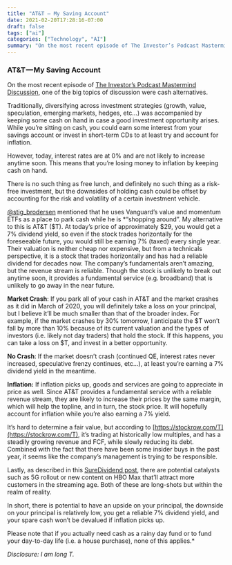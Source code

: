 ```yaml
---
title: "AT&T — My Saving Account"
date: 2021-02-20T17:28:16-07:00
draft: false
tags: ["ai"]
categories: ["Technology", "AI"]
summary: "On the most recent episode of The Investor’s Podcast Mastermind Discussion, one of the big topics of discussion were cash alternatives."
---
```


### AT&T — My Saving Account

On the most recent episode of [The Investor’s Podcast Mastermind Discussion](https://www.theinvestorspodcast.com/episodes/mastermind-q1-2021/), one of the big topics of discussion were cash alternatives.

Traditionally, diversifying across investment strategies (growth, value, speculation, emerging markets, hedges, etc…) was accompanied by keeping some cash on hand in case a good investment opportunity arises. While you’re sitting on cash, you could earn some interest from your savings account or invest in short-term CDs to at least try and account for inflation.

However, today, interest rates are at 0% and are not likely to increase anytime soon. This means that you’re losing money to inflation by keeping cash on hand.

There is no such thing as free lunch, and definitely no such thing as a risk-free investment, but the downsides of holding cash could be offset by accounting for the risk and volatility of a certain investment vehicle.

[@stig_brodersen](http://twitter.com/stig_brodersen) mentioned that he uses Vanguard’s value and momentum ETFs as a place to park cash while he is *“shopping around”. My alternative to this is AT&T ($T). At today’s price of approximately $29, you would get a 7% dividend yield, so even if the stock trades horizontally for the foreseeable future, you would still be earning 7% (taxed) every single year. Their valuation is neither cheap nor expensive, but from a technicals perspective, it is a stock that trades horizontally and has had a reliable dividend for decades now. The company’s fundamentals aren’t amazing, but the revenue stream is reliable. Though the stock is unlikely to break out anytime soon, it provides a fundamental service (e.g. broadband) that is unlikely to go away in the near future.

**Market Crash**: If you park all of your cash in AT&T and the market crashes as it did in March of 2020, you will definitely take a loss on your principal, but I believe it’ll be much smaller than that of the broader index. For example, if the market crashes by 30% tomorrow, I anticipate the $T won’t fall by more than 10% because of its current valuation and the types of investors (i.e. likely not day traders) that hold the stock. If this happens, you can take a loss on $T, and invest in a better opportunity.

**No Crash**: If the market doesn’t crash (continued QE, interest rates never increased, speculative frenzy continues, etc…), at least you’re earning a 7% dividend yield in the meantime.

**Inflation:** If inflation picks up, goods and services are going to appreciate in price as well. Since AT&T provides a fundamental service with a reliable revenue stream, they are likely to increase their prices by the same margin, which will help the topline, and in turn, the stock price. It will hopefully account for inflation while you’re also earning a 7% yield.

It’s hard to determine a fair value, but according to [https://stockrow.com/T](https://stockrow.com/T), it’s trading at historically low multiples, and has a steadily growing revenue and FCF, while slowly reducing its debt. Combined with the fact that there have been some insider buys in the past year, it seems like the company’s management is trying to be responsible.

Lastly, as described in this [SureDividend post](https://www.suredividend.com/dividend-aristocrats-list/#t), there are potential catalysts such as 5G rollout or new content on HBO Max that’ll attract more customers in the streaming age. Both of these are long-shots but within the realm of reality.

In short, there is potential to have an upside on your principal, the downside on your principal is relatively low, you get a reliable 7% dividend yield, and your spare cash won’t be devalued if inflation picks up.

Please note that if you actually need cash as a rainy day fund or to fund your day-to-day life (i.e. a house purchase), none of this applies.*

*Disclosure: I am long T.*
